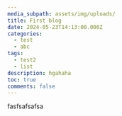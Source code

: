 ```yaml
---
media_subpath: assets/img/uploads/
title: First blog
date: 2024-05-23T14:13:00.000Z
categories:
  - test
  - abc
tags:
  - test2
  - list
description: hgahaha
toc: true
comments: false
---
```

fasfsafsafsa
